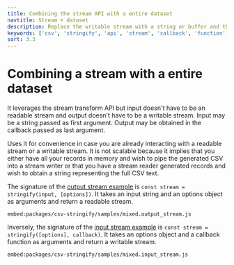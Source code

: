 ```yaml
---
title: Combining the stream API with a entire dataset
navtitle: Stream + dataset
description: Replace the writable stream with a string or buffer and the readable stream with a callback function.
keywords: ['csv', 'stringify', 'api', 'stream', 'callback', 'function', 'mixin']
sort: 3.3
---
```


# Combining a stream with a entire dataset

It leverages the stream transform API but input doesn't have to be an readable
stream and output doesn't have to be a writable stream. Input may be a string
passed as first argument. Output may be obtained in the callback passed as last
argument.

Uses it for convenience in case you are already interacting with a readable
stream or a writable stream. It is not scalable because it implies that you
either have all your records in memory and wish to pipe the generated
CSV into a stream writer or that you have a stream reader generated records and
wish to obtain a string representing the full CSV text.

The signature of the [output stream example](https://github.com/adaltas/node-csv/blob/master/packages/csv-stringify/samples/mixed.output_stream.js) is `const stream = stringify(input, [options])`. It takes an input string and an options object as arguments and return a readable stream.

`embed:packages/csv-stringify/samples/mixed.output_stream.js`

Inversely, the signature of the [input stream example](https://github.com/adaltas/node-csv/blob/master/packages/csv-stringify/samples/mixed.input_stream.js) is `const stream = stringify([options], callback)`. It takes an options object and a callback function as arguments and return a writable stream.

`embed:packages/csv-stringify/samples/mixed.input_stream.js`
